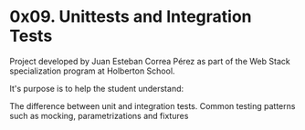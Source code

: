 # 0x09. Unittests and Integration Tests

Project developed by Juan Esteban Correa Pérez as part of the Web Stack specialization program at Holberton School.

It's purpose is to help the student understand:

The difference between unit and integration tests.
Common testing patterns such as mocking, parametrizations and fixtures
